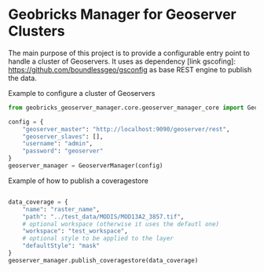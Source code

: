 Geobricks Manager for Geoserver Clusters
=====================

The main purpose of this project is to provide a configurable entry point to handle a cluster of Geoservers.
It uses as dependency [link gscofing]: https://github.com/boundlessgeo/gsconfig as base REST engine to publish the data.

Example to configure a cluster of Geoservers
```python
from geobricks_geoserver_manager.core.geoserver_manager_core import GeoserverManager

config = {
    "geoserver_master": "http://localhost:9090/geoserver/rest",
    "geoserver_slaves": [],
    "username": "admin",
    "password": "geoserver"
}
geoserver_manager = GeoserverManager(config)
```

Example of how to publish a coveragestore

```python

data_coverage = {
    "name": "raster_name",
    "path": "../test_data/MODIS/MOD13A2_3857.tif",
    # optional workspace (otherwise it uses the defautl one)
    "workspace": "test_workspace",
    # optional style to be applied to the layer
    "defaultStyle": "mask"
}
geoserver_manager.publish_coveragestore(data_coverage)
```
